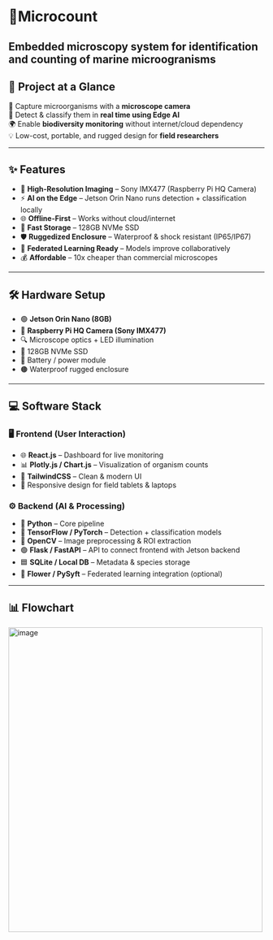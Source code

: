 # 🦠Microcount  
**Embedded microscopy system for identification and counting of marine microogranisms** 
---

## 🚀 Project at a Glance  
🔬 Capture microorganisms with a **microscope camera**  
🤖 Detect & classify them in **real time using Edge AI**  
🌍 Enable **biodiversity monitoring** without internet/cloud dependency  
💡 Low-cost, portable, and rugged design for **field researchers**  

---

## ✨ Features  
- 📸 **High-Resolution Imaging** – Sony IMX477 (Raspberry Pi HQ Camera)  
- ⚡ **AI on the Edge** – Jetson Orin Nano runs detection + classification locally  
- 🌐 **Offline-First** – Works without cloud/internet  
- 💾 **Fast Storage** – 128GB NVMe SSD  
- 🛡️ **Ruggedized Enclosure** – Waterproof & shock resistant (IP65/IP67)  
- 🔄 **Federated Learning Ready** – Models improve collaboratively  
- 💰 **Affordable** – 10x cheaper than commercial microscopes  

---

## 🛠️ Hardware Setup  
- 🟢 **Jetson Orin Nano (8GB)**  
- 🔵 **Raspberry Pi HQ Camera (Sony IMX477)**  
- 🔍 Microscope optics + LED illumination  
- 💽 128GB NVMe SSD  
- 🔋 Battery / power module  
- 🟤 Waterproof rugged enclosure  

---

## 💻 Software Stack  

### 🖥️ Frontend (User Interaction)  
- 🌐 **React.js** – Dashboard for live monitoring  
- 📊 **Plotly.js / Chart.js** – Visualization of organism counts  
- 🎨 **TailwindCSS** – Clean & modern UI  
- 📱 Responsive design for field tablets & laptops  

### ⚙️ Backend (AI & Processing)  
- 🐍 **Python** – Core pipeline  
- 🔶 **TensorFlow / PyTorch** – Detection + classification models  
- 📸 **OpenCV** – Image preprocessing & ROI extraction  
- 🟢 **Flask / FastAPI** – API to connect frontend with Jetson backend  
- 🟦 **SQLite / Local DB** – Metadata & species storage  
- 🔄 **Flower / PySyft** – Federated learning integration (optional)

---
## 📊 Flowchart
<img width="500" height="600" alt="image" src="https://github.com/user-attachments/assets/b58fae81-66d0-4f07-b0a8-7eb483f2976c" />






